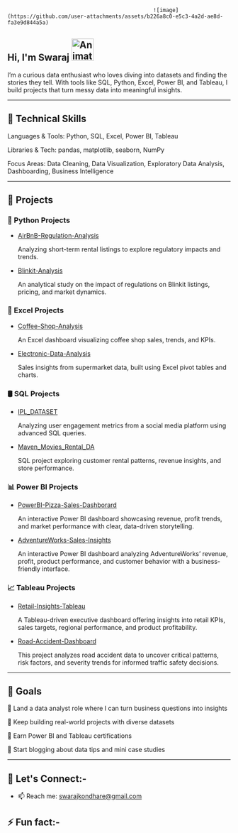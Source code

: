 
<!--
**Swaraj120599/swaraj120599** is a ✨ _special_ ✨ repository because its `README.md` (this file) appears on your GitHub profile.

Here are some ideas to get you started:

- 🔭 I’m currently working on ...
- 🌱 I’m currently learning ...
- 👯 I’m looking to collaborate on ...
- 🤔 I’m looking for help with ...
- 💬 Ask me about ...
- 📫 How to reach me: ...
- 😄 Pronouns: ...
- ⚡ Fun fact: ...
-->
                                                  ![image](https://github.com/user-attachments/assets/b226a8c0-e5c3-4a2d-ae8d-fa3e9d844a5a)

##  Hi, I'm Swaraj  <img src="https://iam-weijie.github.io/wave/hand-emoji.svg" alt="Animated Emoji" width="50" height="50">
I’m a curious data enthusiast who loves diving into datasets and finding the stories they tell. With tools like SQL, Python, Excel, Power BI, and Tableau, I build projects that turn messy data into meaningful insights.
***
## 🔧 Technical Skills
Languages & Tools: Python, SQL, Excel, Power BI, Tableau

Libraries & Tech: pandas, matplotlib, seaborn, NumPy

Focus Areas: Data Cleaning, Data Visualization, Exploratory Data Analysis, Dashboarding, Business Intelligence
***
## 📂 Projects

### 🐍 Python Projects
- [AirBnB-Regulation-Analysis](https://github.com/Swaraj120599/AirBnB-Regulation-Analysis)

  Analyzing short-term rental listings to explore regulatory impacts and trends.

- [Blinkit-Analysis](https://github.com/Swaraj120599/Blinkit-Analysis)
  
  An analytical study on the impact of regulations on Blinkit listings, pricing, and market dynamics.

### 🧮 Excel Projects
- [Coffee-Shop-Analysis](https://github.com/Swaraj120599/Coffee-Shop-Analysis)
  
   An Excel dashboard visualizing coffee shop sales, trends, and KPIs.

- [Electronic-Data-Analysis](https://github.com/Swaraj120599/Electronic-Data-Analysis)
  
   Sales insights from supermarket data, built using Excel pivot tables and charts.

### 🛢 SQL Projects
- [IPL_DATASET](https://github.com/Swaraj120599/IPL_DATASET)

  Analyzing user engagement metrics from a social media platform using advanced SQL queries.

- [Maven_Movies_Rental_DA](https://github.com/Swaraj120599/Maven_Movies_Rental_DA)

  SQL project exploring customer rental patterns, revenue insights, and store performance.

### 📊 Power BI Projects
- [PowerBI-Pizza-Sales-Dashborard](https://github.com/Swaraj120599/PowerBI-Pizza-Sales-Dashborard)
  
  An interactive Power BI dashboard showcasing revenue, profit trends, and market performance with clear, data-driven storytelling.

- [AdventureWorks-Sales-Insights](https://github.com/Swaraj120599/AdventureWorks-Sales-Insights)
  
   An interactive Power BI dashboard analyzing AdventureWorks’ revenue, profit, product performance, and customer behavior with a business-friendly interface.

### 📈 Tableau Projects
- [Retail-Insights-Tableau](https://github.com/Swaraj120599/Retail-Insights-Tableau)

  A Tableau-driven executive dashboard offering insights into retail KPIs, sales targets, regional performance, and product profitability.

- [Road-Accident-Dashboard](https://github.com/Swaraj120599/Road-Accident-Dashboard)

   This project analyzes road accident data to uncover critical patterns, risk factors, and severity trends for informed traffic safety decisions.
***
## 🎯 Goals
📌 Land a data analyst role where I can turn business questions into insights

📌 Keep building real-world projects with diverse datasets

📌 Earn Power BI and Tableau certifications

📌 Start blogging about data tips and mini case studies
***

## 🤝 Let's Connect:-
- 📫 Reach me: swarajkondhare@gmail.com

## ⚡ Fun fact:- 
